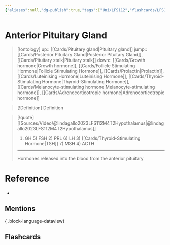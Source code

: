 ```yaml
---
{"aliases":null,"dg-publish":true,"tags":["Uni/LFS112","flashcards/LFS112"],"permalink":"/cards/anterior-pituitary-gland/","dgPassFrontmatter":true}
---
```


# Anterior Pituitary Gland

> [!ontology]
> up:: [[Cards/Pituitary gland\|Pituitary gland]]
> jump:: [[Cards/Posterior Pituitary Gland\|Posterior Pituitary Gland]], [[Cards/Pituitary stalk\|Pituitary stalk]]
> down:: [[Cards/Growth hormone\|Growth hormone]], [[Cards/Follicle Stimulating Hormone\|Follicle Stimulating Hormone]], [[Cards/Prolactin\|Prolactin]], [[Cards/Luteinising Hormone\|Luteinising Hormone]], [[Cards/Thyroid-Stimulating Hormone\|Thyroid-Stimulating Hormone]], [[Cards/Melanocyte-stimulating hormone\|Melanocyte-stimulating hormone]], [[Cards/Adrenocorticotropic hormone\|Adrenocorticotropic hormone]]

> [!Definition] Definition

> [!quote] [[Sources/Video/@lindagallo2023LFS112M4T2Hypothalamus\|@lindagallo2023LFS112M4T2Hypothalamus]]
> 
> 1) GH 5) FSH 2) PRL 6) LH 3) [[Cards/Thyroid-Stimulating Hormone\|TSH]] 7) MSH 4) ACTH
> 
> ---
> Hormones released into the blood from the anterior pituitary

# Reference

- 

## Mentions


{ .block-language-dataview}

## Flashcards